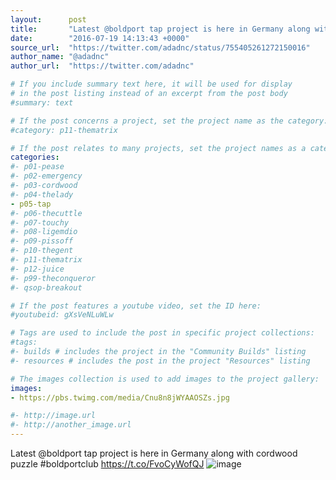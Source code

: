 ```yaml
---
layout:      post
title:       "Latest @boldport tap project is here in Germany along with cordwood puzzle #boldportclub"
date:        "2016-07-19 14:13:43 +0000"
source_url:  "https://twitter.com/adadnc/status/755405261272150016"
author_name: "@adadnc"
author_url:  "https://twitter.com/adadnc"

# If you include summary text here, it will be used for display
# in the post listing instead of an excerpt from the post body
#summary: text

# If the post concerns a project, set the project name as the category:
#category: p11-thematrix

# If the post relates to many projects, set the project names as a categories array:
categories:
#- p01-pease
#- p02-emergency
#- p03-cordwood
#- p04-thelady
- p05-tap
#- p06-thecuttle
#- p07-touchy
#- p08-ligemdio
#- p09-pissoff
#- p10-thegent
#- p11-thematrix
#- p12-juice
#- p99-theconqueror
#- qsop-breakout

# If the post features a youtube video, set the ID here:
#youtubeid: gXsVeNLuWLw

# Tags are used to include the post in specific project collections:
#tags:
#- builds # includes the project in the "Community Builds" listing
#- resources # includes the post in the project "Resources" listing

# The images collection is used to add images to the project gallery:
images:
- https://pbs.twimg.com/media/Cnu8n8jWYAAOSZs.jpg

#- http://image.url
#- http://another_image.url
---
```


Latest @boldport tap project is here in Germany along with cordwood puzzle #boldportclub https://t.co/FvoCyWofQJ
![image](https://pbs.twimg.com/media/Cnu8n8jWYAAOSZs.jpg)


